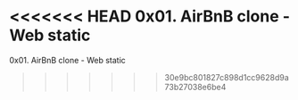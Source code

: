 <<<<<<< HEAD
 0x01. AirBnB clone - Web static
=======
0x01. AirBnB clone - Web static
>>>>>>> 30e9bc801827c898d1cc9628d9a73b27038e6be4
